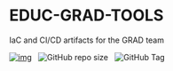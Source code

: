 # EDUC-GRAD-TOOLS
IaC and CI/CD artifacts for the GRAD team

[![img](https://img.shields.io/badge/Lifecycle-Experimental-339999)](https://github.com/bcgov/repomountie/blob/master/doc/lifecycle-badges.md) &nbsp;
![GitHub repo size](https://img.shields.io/github/repo-size/bcgov/EDUC-GRAD-TOOLS) &nbsp;
![GitHub Tag](https://img.shields.io/github/v/tag/bcgov/EDUC-GRAD-TOOLS) &nbsp;
